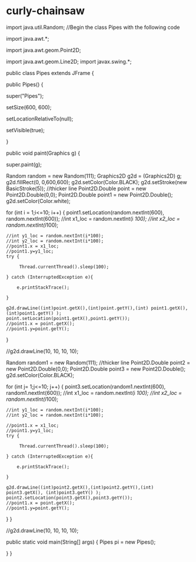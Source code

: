 # curly-chainsaw
import java.util.Random;
//Begin the class Pipes with the following code


import java.awt.*;

import java.awt.geom.Point2D;

import java.awt.geom.Line2D;
import javax.swing.*;

public class Pipes extends JFrame { 

public Pipes() { 

super("Pipes"); 

setSize(600, 600); 

setLocationRelativeTo(null);

setVisible(true); 

} 

public void paint(Graphics g) { 

super.paint(g); 


Random random = new Random(111);
Graphics2D g2d = (Graphics2D) g;
g2d.fillRect(0, 0,600,600);
g2d.setColor(Color.BLACK);
g2d.setStroke(new BasicStroke(5));  //thicker line
Point2D.Double point = new Point2D.Double(0,0);
Point2D.Double point1 = new Point2D.Double();
g2d.setColor(Color.white);

for (int i = 1;i<=10; i++)
{
    point1.setLocation(random.nextInt(600), random.nextInt(600));
    //int x1_loc = random.nextInt(i *100);
    //int x2_loc = random.nextInt(i*100);
    
    //int y1_loc = random.nextInt(i*100);
    //int y2_loc = random.nextInt(i*100);
    //point1.x = x1_loc;    
    //point1.y=y1_loc;
    try {

         Thread.currentThread().sleep(100);

    } catch (InterruptedException e){ 

        e.printStackTrace();

    }
    
    g2d.drawLine((int)point.getX(),(int)point.getY(),(int) point1.getX(), (int)point1.getY() );    
    point.setLocation(point1.getX(),point1.getY());
    //point1.x = point.getX();    
    //point1.y=point.getY();
    
}

//g2d.drawLine(10, 10, 10, 10);
  
Random random1 = new Random(111);
 //thicker line
Point2D.Double point2 = new Point2D.Double(0,0);
Point2D.Double point3 = new Point2D.Double();
g2d.setColor(Color.BLACK);

  for (int j= 1;j<=10; j++)
{
    point3.setLocation(random1.nextInt(600), random1.nextInt(600));
    //int x1_loc = random.nextInt(i *100);
    //int x2_loc = random.nextInt(i*100);
    
    //int y1_loc = random.nextInt(i*100);
    //int y2_loc = random.nextInt(i*100);
    
    //point1.x = x1_loc;    
    //point1.y=y1_loc;
    try {

         Thread.currentThread().sleep(100);

    } catch (InterruptedException e){ 

        e.printStackTrace();

    }
    
    g2d.drawLine((int)point2.getX(),(int)point2.getY(),(int) point3.getX(), (int)point3.getY() );    
    point2.setLocation(point3.getX(),point3.getY());
    //point1.x = point.getX();    
    //point1.y=point.getY();
    
}
}

//g2d.drawLine(10, 10, 10, 10);

   public static void main(String[] args)
   {
       Pipes pi = new Pipes();
       
   }
}
